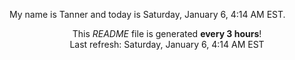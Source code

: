My name is Tanner and today is Saturday, January 6, 4:14 AM EST.

<p align="center">This <i>README</i> file is generated <b>every 3 hours</b>!</br>Last refresh: Saturday, January 6, 4:14 AM EST<br /></p>
